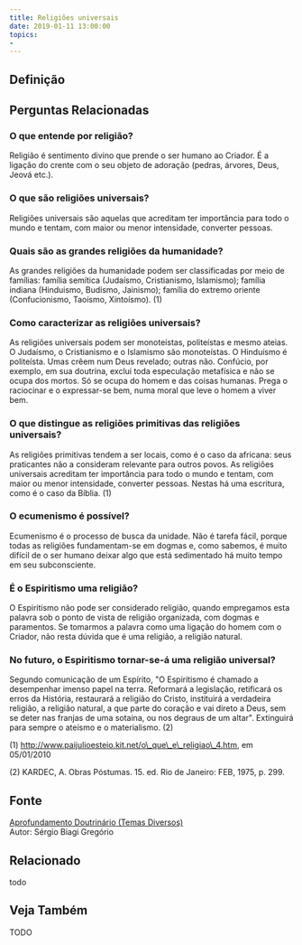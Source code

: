 ```yaml
---
title: Religiões universais
date: 2019-01-11 13:00:00
topics: 
- 
---
```


## Definição


## Perguntas Relacionadas

### O que entende por religião?
Religião é sentimento divino que prende o ser humano ao Criador. É a
ligação do crente com o seu objeto de adoração (pedras, árvores, Deus,
Jeová etc.).

### O que são religiões universais?
Religiões universais são aquelas que acreditam ter importância para
todo o mundo e tentam, com maior ou menor intensidade, converter
pessoas.

### Quais são as grandes religiões da humanidade?
As grandes religiões da humanidade podem ser classificadas por meio de
famílias: família semítica (Judaísmo, Cristianismo, Islamismo);
família indiana (Hinduismo, Budismo, Jainismo); família do extremo
oriente (Confucionismo, Taoísmo, Xintoísmo). (1)

### Como caracterizar as religiões universais?
As religiões universais podem ser monoteístas, politeístas e mesmo
ateias. O Judaísmo, o Cristianismo e o Islamismo são monoteístas. O
Hinduísmo é politeísta. Umas crêem num Deus revelado; outras não.
Confúcio, por exemplo, em sua doutrina, exclui toda especulação
metafísica e não se ocupa dos mortos. Só se ocupa do homem e das coisas
humanas. Prega o raciocinar e o expressar-se bem, numa moral que leve o
homem a viver bem.

### O que distingue as religiões primitivas das religiões universais?
As religiões primitivas tendem a ser locais, como é o caso da
africana: seus praticantes não a consideram relevante para outros povos.
As religiões universais acreditam ter importância para todo o mundo e
tentam, com maior ou menor intensidade, converter pessoas. Nestas há uma
escritura, como é o caso da Bíblia. (1)

### O ecumenismo é possível?
Ecumenismo é o processo de busca da unidade. Não é tarefa fácil,
porque todas as religiões fundamentam-se em dogmas e, como sabemos, é
muito difícil de o ser humano deixar algo que está sedimentado há muito
tempo em seu subconsciente.

### É o Espiritismo uma religião?
O Espiritismo não pode ser considerado religião, quando empregamos esta
palavra sob o ponto de vista de religião organizada, com dogmas e
paramentos. Se tomarmos a palavra como uma ligação do homem com o
Criador, não resta dúvida que é uma religião, a religião natural.

### No futuro, o Espiritismo tornar-se-á uma religião universal?
Segundo comunicação de um Espírito, "O Espiritismo é chamado a
desempenhar imenso papel na terra. Reformará a legislação, retificará os
erros da História, restaurará a religião do Cristo, instituirá a
verdadeira religião, a religião natural, a que parte do coração e vai
direto a Deus, sem se deter nas franjas de uma sotaina, ou nos degraus
de um altar". Extinguirá para sempre o ateísmo e o materialismo. (2)




(1) http://www.paijulioesteio.kit.net/o\_que\_e\_religiao\_4.htm, em
05/01/2010

(2) KARDEC, A. Obras Póstumas. 15. ed. Rio de Janeiro: FEB, 1975, p.
299.

## Fonte
[Aprofundamento Doutrinário (Temas Diversos)](https://sites.google.com/view/aprofundamentodoutrinario/religiões-universais)  
Autor: Sérgio Biagi Gregório



## Relacionado
todo

## Veja Também
TODO


